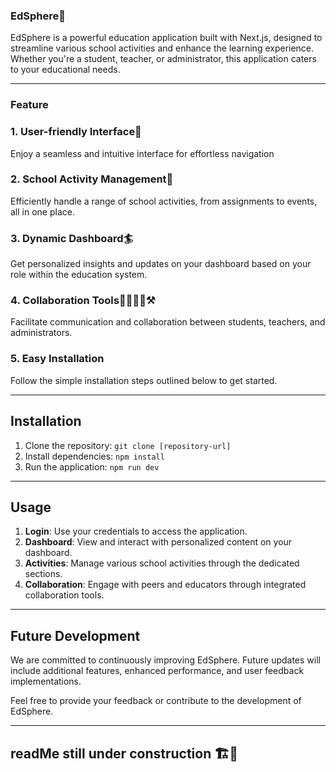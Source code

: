 ### **EdSphere🎒**

EdSphere is a powerful education application built with Next.js, designed to streamline various school activities and enhance the learning experience. Whether you're a student, teacher, or administrator, this application caters to your educational needs.

-----

### Feature

### 1. User-friendly Interface🙂

Enjoy a seamless and intuitive interface for effortless navigation

### 2. School Activity Management🏫

Efficiently handle a range of school activities, from assignments to events, all in one place.

### 3. Dynamic Dashboard🏄

Get personalized insights and updates on your dashboard based on your role within the education system.

### 4. Collaboration Tools👨‍🔧👩‍🔧⚒️

Facilitate communication and collaboration between students, teachers, and administrators.

### 5. Easy Installation

Follow the simple installation steps outlined below to get started.

---------------

## Installation

1. Clone the repository: `git clone [repository-url]`
2. Install dependencies: `npm install`
3. Run the application: `npm run dev`

-----------------------------------------

## Usage

1. **Login**: Use your credentials to access the application.
2. **Dashboard**: View and interact with personalized content on your dashboard.
3. **Activities**: Manage various school activities through the dedicated sections.
4. **Collaboration**: Engage with peers and educators through integrated collaboration tools.

---------------------------------------------

## Future Development

We are committed to continuously improving EdSphere. Future updates will include additional features, enhanced performance, and user feedback implementations.

Feel free to provide your feedback or contribute to the development of EdSphere.

-----------

## readMe still under construction 🏗️🚧

